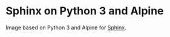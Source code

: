 # Sphinx on Python 3 and Alpine

Image based on Python 3 and Alpine for [Sphinx](http://www.sphinx-doc.org).

